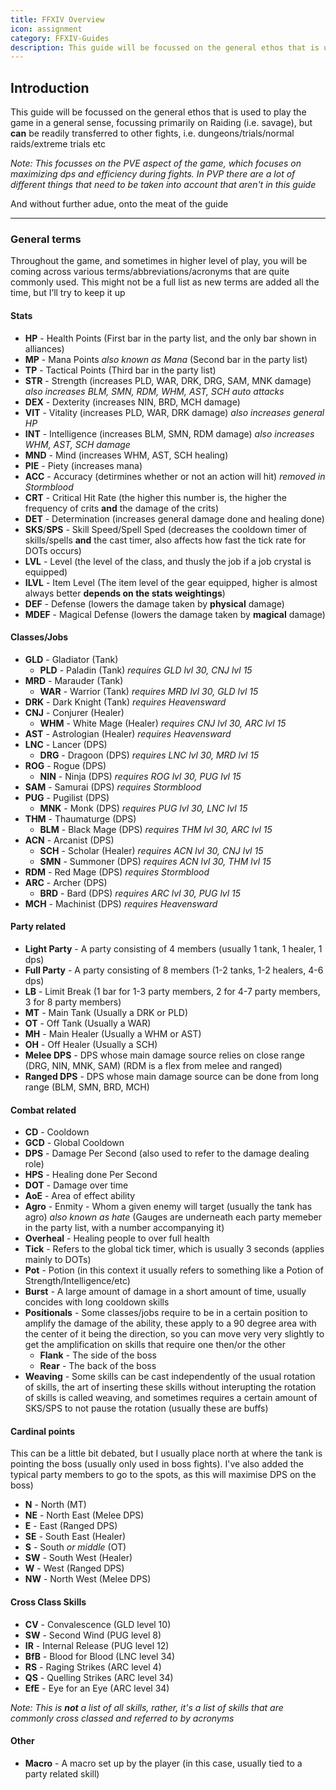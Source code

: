 ```yaml
---
title: FFXIV Overview
icon: assignment
category: FFXIV-Guides
description: This guide will be focussed on the general ethos that is used to play the game in a general sense, focussing primarily on Raiding (i.e. savage), but can be readily transferred to other fights, i.e. dungeons/trials/normal raids/extreme trials etc
---
```


## Introduction
This guide will be focussed on the general ethos that is used to play the game in a general sense, focussing primarily on Raiding (i.e. savage), but **can** be readily transferred to other fights, i.e. dungeons/trials/normal raids/extreme trials etc

*Note: This focusses on the PVE aspect of the game, which focuses on maximizing dps and efficiency during fights. In PVP there are a lot of different things that need to be taken into account that aren't in this guide*

And without further adue, onto the meat of the guide

---

### General terms
Throughout the game, and sometimes in higher level of play, you will be coming across various terms/abbreviations/acronyms that are quite commonly used. This might not be a full list as new terms are added all the time, but I’ll try to keep it up

#### Stats
- **HP** - Health Points (First bar in the party list, and the only bar shown in alliances)
- **MP** - Mana Points *also known as Mana* (Second bar in the party list)
- **TP** - Tactical Points (Third bar in the party list)
- **STR** - Strength (increases PLD, WAR, DRK, DRG, SAM, MNK damage) *also increases BLM, SMN, RDM, WHM, AST, SCH auto attacks*
- **DEX** - Dexterity (increases NIN, BRD, MCH damage)
- **VIT** - Vitality (increases PLD, WAR, DRK damage) *also increases general HP*
- **INT** - Intelligence (increases BLM, SMN, RDM damage) *also increases WHM, AST, SCH damage*
- **MND** - Mind (increases WHM, AST, SCH healing)
- **PIE** - Piety (increases mana)
- **ACC** - Accuracy (detirmines whether or not an action will hit) *removed in Stormblood*
- **CRT** - Critical Hit Rate (the higher this number is, the higher the frequency of crits **and** the damage of the crits)
- **DET** - Determination (increases general damage done and healing done)
- **SKS**/**SPS** - Skill Speed/Spell Sped (decreases the cooldown timer of skills/spells **and** the cast timer, also affects how fast the tick rate for DOTs occurs)
- **LVL** - Level (the level of the class, and thusly the job if a job crystal is equipped)
- **ILVL** - Item Level (The item level of the gear equipped, higher is almost always better **depends on the stats weightings**)
- **DEF** - Defense (lowers the damage taken by **physical** damage)
- **MDEF** - Magical Defense (lowers the damage taken by **magical** damage)

#### Classes/Jobs
- **GLD** - Gladiator (Tank)
    - **PLD** - Paladin (Tank) *requires GLD lvl 30, CNJ lvl 15*
- **MRD** - Marauder (Tank)
    - **WAR** - Warrior (Tank) *requires MRD lvl 30, GLD lvl 15*
- **DRK** - Dark Knight (Tank) *requires Heavensward*
- **CNJ** - Conjurer (Healer)
    - **WHM** - White Mage (Healer) *requires CNJ lvl 30, ARC lvl 15*
- **AST** - Astrologian (Healer) *requires Heavensward*
- **LNC** - Lancer (DPS)
    - **DRG** - Dragoon (DPS) *requires LNC lvl 30, MRD lvl 15*
- **ROG** - Rogue (DPS)
    - **NIN** - Ninja (DPS) *requires ROG lvl 30, PUG lvl 15*
- **SAM** - Samurai (DPS) *requires Stormblood*
- **PUG** - Pugilist (DPS)
    - **MNK** - Monk (DPS) *requires PUG lvl 30, LNC lvl 15*
- **THM** - Thaumaturge (DPS)
    - **BLM** - Black Mage (DPS) *requires THM lvl 30, ARC lvl 15*
- **ACN** - Arcanist (DPS)
    - **SCH** - Scholar (Healer) *requires ACN lvl 30, CNJ lvl 15*
    - **SMN** - Summoner (DPS) *requires ACN lvl 30, THM lvl 15*
- **RDM** - Red Mage (DPS) *requires Stormblood*
- **ARC** - Archer (DPS)
    - **BRD** - Bard (DPS) *requires ARC lvl 30, PUG lvl 15*
- **MCH** - Machinist (DPS) *requires Heavensward*

#### Party related
- **Light Party** - A party consisting of 4 members (usually 1 tank, 1 healer, 1 dps)
- **Full Party** - A party consisting of 8 members (1-2 tanks, 1-2 healers, 4-6 dps)
- **LB** - Limit Break (1 bar for 1-3 party members, 2 for 4-7 party members, 3 for 8 party members)
- **MT** - Main Tank (Usually a DRK or PLD)
- **OT** - Off Tank (Usually a WAR)
- **MH** - Main Healer (Usually a WHM or AST)
- **OH** - Off Healer (Usually a SCH)
- **Melee DPS** - DPS whose main damage source relies on close range (DRG, NIN, MNK, SAM) (RDM is a flex from melee and ranged)
- **Ranged DPS** - DPS whose main damage source can be done from long range (BLM, SMN, BRD, MCH)

#### Combat related
- **CD** - Cooldown
- **GCD** - Global Cooldown
- **DPS** - Damage Per Second (also used to refer to the damage dealing role)
- **HPS** - Healing done Per Second
- **DOT** - Damage over time
- **AoE** - Area of effect ability
- **Agro** - Enmity - Whom a given enemy will target (usually the tank has agro) *also known as hate* (Gauges are underneath each party memeber in the party list, with a number accompanying it)
- **Overheal** - Healing people to over full health
- **Tick** - Refers to the global tick timer, which is usually 3 seconds (applies mainly to DOTs)
- **Pot** - Potion (in this context it usually refers to something like a Potion of Strength/Intelligence/etc)
- **Burst** - A large amount of damage in a short amount of time, usually concides with long cooldown skills
- **Positionals** - Some classes/jobs require to be in a certain position to amplify the damage of the ability, these apply to a 90 degree area with the center of it being the direction, so you can move very very slightly to get the amplification on skills that require one then/or the other
    - **Flank** - The side of the boss
    - **Rear** - The back of the boss
- **Weaving** - Some skills can be cast independently of the usual rotation of skills, the art of inserting these skills without interupting the rotation of skills is called weaving, and sometimes requires a certain amount of SKS/SPS to not pause the rotation (usually these are buffs)

#### Cardinal points
This can be a little bit debated, but I usually place north at where the tank is pointing the boss (usually only used in boss fights). I've also added the typical party members to go to the spots, as this will maximise DPS on the boss)
- **N** - North (MT)
- **NE** - North East (Melee DPS)
- **E** - East (Ranged DPS)
- **SE** - South East (Healer)
- **S** - South *or middle* (OT)
- **SW** - South West (Healer)
- **W** - West (Ranged DPS)
- **NW** - North West (Melee DPS)

#### Cross Class Skills
- **CV** - Convalescence (GLD level 10)
- **SW** - Second Wind (PUG level 8)
- **IR** - Internal Release (PUG level 12)
- **BfB** - Blood for Blood (LNC level 34)
- **RS** - Raging Strikes (ARC level 4)
- **QS** - Quelling Strikes (ARC level 34)
- **EfE** - Eye for an Eye (ARC level 34)

*Note: This is **not** a list of all skills, rather, it's a list of skills that are commonly cross classed and referred to by acronyms*

#### Other
- **Macro** - A macro set up by the player (in this case, usually tied to a party related skill)
